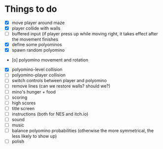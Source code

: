 # Things to do

- [x] move player around maze
- [x] player collide with walls
- [ ] buffered input (if player press up while moving right, it takes effect after the movement finishes
- [x] define some polyominos
- [x] spawn random polyomino
- [o] polyomino movement and rotation
- [x] polyomino-level collision
- [ ] polyomino-player collision
- [ ] switch controls between player and polyomino
- [ ] remove lines (can we restore walls? should we?)
- [ ] mino's hunger + food
- [ ] scoring
- [ ] high scores
- [ ] title screen
- [ ] instructions (both for NES and itch.io)
- [ ] sound
- [ ] music
- [ ] balance polyomino probabilities (otherwise the more symmetrical, the less likely to show up)
- [ ] polish
